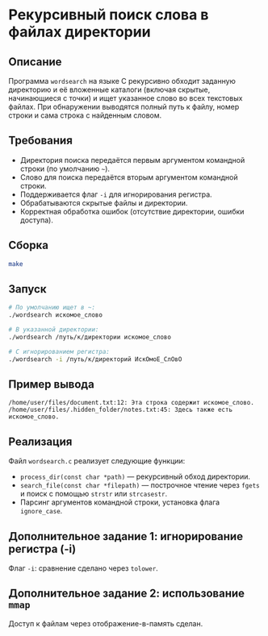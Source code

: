 # Рекурсивный поиск слова в файлах директории

## Описание
Программа `wordsearch` на языке C рекурсивно обходит заданную директорию и её вложенные каталоги (включая скрытые, начинающиеся с точки) и ищет указанное слово во всех текстовых файлах. При обнаружении выводятся полный путь к файлу, номер строки и сама строка с найденным словом.

## Требования
- Директория поиска передаётся первым аргументом командной строки (по умолчанию `~`).
- Слово для поиска передаётся вторым аргументом командной строки.
- Поддерживается флаг `-i` для игнорирования регистра.
- Обрабатываются скрытые файлы и директории.
- Корректная обработка ошибок (отсутствие директории, ошибки доступа).

## Сборка
```bash
make
```

## Запуск
```bash
# По умолчанию ищет в ~:
./wordsearch искомое_слово

# В указанной директории:
./wordsearch /путь/к/директории искомое_слово

# С игнорированием регистра:
./wordsearch -i /путь/к/директорий ИскОмоЕ_СлОвО
```

## Пример вывода
```
/home/user/files/document.txt:12: Эта строка содержит искомое_слово.
/home/user/files/.hidden_folder/notes.txt:45: Здесь также есть искомое_слово.
```

## Реализация
Файл `wordsearch.c` реализует следующие функции:
- `process_dir(const char *path)` — рекурсивный обход директории.
- `search_file(const char *filepath)` — построчное чтение через `fgets` и поиск с помощью `strstr` или `strcasestr`.
- Парсинг аргументов командной строки, установка флага `ignore_case`.

## Дополнительное задание 1: игнорирование регистра (-i)
Флаг `-i`: сравнение сделано через `tolower`.

## Дополнительное задание 2: использование `mmap`
Доступ к файлам через отображение-в-память сделан.